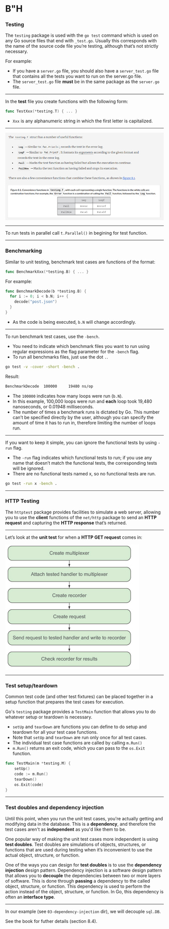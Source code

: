 # B"H


### Testing

The `testing` package is used with the `go test` command which is used on any Go source files that end with `_test.go`. Usually this corresponds with the name of the source code file you’re testing, although that’s not strictly necessary.

For example:
- If you have a `server.go` file, you should also have a `server_test.go` file that contains all the tests you want to run on the server.go file. 
- The `server_test.go` file **must** be in the same package as the `server.go` file.

---

In the **test** file you create functions with the following form:

```go
func TestXxx(*testing.T) { ... }
```

- `Xxx` is any alphanumeric string in which the first letter is capitalized. 

---

![](img/t-struct.png)

---

To run tests in parallel call `t.Parallel()` in begining for test function.

---

### Benchmarking

Similar to unit testing, benchmark test cases are functions of the format:

```go
func BenchmarkXxx(*testing.B) { ... }
```

For example:

```go
func BenchmarkDecode(b *testing.B) {
  for i := 0; i < b.N; i++ {
    decode("post.json") 
  }
}
```

- As the code is being executed, `b.N` will change accordingly.

---

To run benchmark test cases, use the `-bench`. 
- You need to indicate which benchmark files you want to run using regular expressions as the flag parameter for the `-bench` flag. 
- To run all benchmarks files, just use the dot `.`.

```sh
go test -v -cover -short -bench .
```

Result:

```sh
BenchmarkDecode  100000     19480 ns/op
```

- The `100000` indicates how many loops were run (`b.N`). 
- In this example, 100,000 loops were run and **each** loop took 19,480 nanoseconds, or 0.01948 milliseconds. 
- The number of times a benchmark runs is dictated by Go. This number can’t be specified directly by the user, although you can specify the amount of time it has to run in, therefore limiting the number of loops run. 

---

If you want to keep it simple, you can ignore the functional tests by using `-run` flag. 
- The `-run` flag indicates which functional tests to run; if you use any name that doesn’t match the functional tests, the corresponding tests will be ignored.
- There are no functional tests named x, so no functional tests are run. 

```sh
go test -run x -bench .
```




---

### HTTP Testing 

The `httptest` package provides facilities to simulate a web server, allowing you to use the **client** functions of the `net/http` package to send an **HTTP request** and capturing the **HTTP response** that’s returned.

---

Let’s look at the **unit test** for when a **HTTP GET request** comes in:

![](img/httptest.png)


---

### Test setup/teardown

Common test code (and other test fixtures) can be placed together in a setup function that prepares the test cases for execution.

Go's `testing` package provides a `TestMain` function that allows you to do whatever setup or teardown is necessary. 
- `setUp` and `tearDown` are functions you can define to do setup and teardown for all your test case functions. 
- Note that `setUp` and `tearDown` are run only once for all test cases. 
- The individual test case functions are called by calling `m.Run()`  
- `m.Run()` returns an exit code, which you can pass to the `os.Exit` function.

```go
func TestMain(m *testing.M) {
    setUp()
    code := m.Run()
    tearDown()
    os.Exit(code)
}
```

---

### Test doubles and dependency injection

Until this point, when you run the unit test cases, you're actually getting and modifying data in the database. This is a **dependency**, and therefore the test cases aren't as **independent** as you'd like them to be.

One popular way of making the unit test cases more independent is using **test doubles**. Test doubles are simulations of objects, structures, or functions that are used during testing when it’s inconvenient to use the actual object, structure, or function.

One of the ways you can design for **test doubles** is to use the **dependency injection** design pattern. Dependency injection is a software design pattern that allows you to **decouple** the dependencies between two or more layers of software. This is done through **passing** a dependency to the called object, structure, or function. This dependency is used to perform the action instead of the object, structure, or function. In Go, this dependency is often an **interface type**.

---

In our example (see `03-dependency-injection` dir), we will decouple `sql.DB`.

See the book for futher details (section 8.4).





